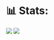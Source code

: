 # 📊 Stats: 
![](https://github-readme-stats.vercel.app/api?username=lqthanh&theme=github_dark&show_icons=true&hide_border=false&rank_icon=percentile&include_all_commits=false&count_private=false)
![](https://github-readme-stats.vercel.app/api/top-langs/?username=lqthanh&theme=github_dark&hide_border=false&layout=compact&langs_count=10)
<!--https://github.com/anuraghazra/github-readme-stats-->
